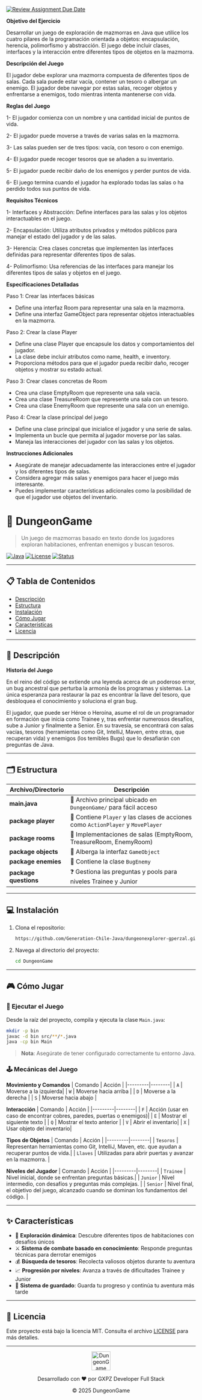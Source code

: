 [![Review Assignment Due Date](https://classroom.github.com/assets/deadline-readme-button-22041afd0340ce965d47ae6ef1cefeee28c7c493a6346c4f15d667ab976d596c.svg)](https://classroom.github.com/a/fZvJ74jt)

**Objetivo del Ejercicio**

Desarrollar un juego de exploración de mazmorras en Java que utilice los cuatro pilares de la programación orientada a objetos: encapsulación, herencia, polimorfismo y abstracción. El juego debe incluir clases, interfaces y la interacción entre diferentes tipos de objetos en la mazmorra.

**Descripción del Juego**

El jugador debe explorar una mazmorra compuesta de diferentes tipos de salas. Cada sala puede estar vacía, contener un tesoro o albergar un enemigo. El jugador debe navegar por estas salas, recoger objetos y enfrentarse a enemigos, todo mientras intenta mantenerse con vida.

**Reglas del Juego**

1- El jugador comienza con un nombre y una cantidad inicial de puntos de vida.

2- El jugador puede moverse a través de varias salas en la mazmorra.

3- Las salas pueden ser de tres tipos: vacía, con tesoro o con enemigo.

4- El jugador puede recoger tesoros que se añaden a su inventario.

5- El jugador puede recibir daño de los enemigos y perder puntos de vida.

6- El juego termina cuando el jugador ha explorado todas las salas o ha perdido todos sus puntos de vida.

**Requisitos Técnicos**

1- Interfaces y Abstracción: Define interfaces para las salas y los objetos interactuables en el juego.

2- Encapsulación: Utiliza atributos privados y métodos públicos para manejar el estado del jugador y de las salas.

3- Herencia: Crea clases concretas que implementen las interfaces definidas para representar diferentes tipos de salas.

4- Polimorfismo: Usa referencias de las interfaces para manejar los diferentes tipos de salas y objetos en el juego.

**Especificaciones Detalladas**

Paso 1: Crear las interfaces básicas

- Define una interfaz Room para representar una sala en la mazmorra.
- Define una interfaz GameObject para representar objetos interactuables en la mazmorra.

Paso 2: Crear la clase Player

- Define una clase Player que encapsule los datos y comportamientos del jugador.
- La clase debe incluir atributos como name, health, e inventory.
- Proporciona métodos para que el jugador pueda recibir daño, recoger objetos y mostrar su estado actual.

Paso 3: Crear clases concretas de Room

- Crea una clase EmptyRoom que represente una sala vacía.
- Crea una clase TreasureRoom que represente una sala con un tesoro.
- Crea una clase EnemyRoom que represente una sala con un enemigo.

Paso 4: Crear la clase principal del juego

- Define una clase principal que inicialice el jugador y una serie de salas.
- Implementa un bucle que permita al jugador moverse por las salas.
- Maneja las interacciones del jugador con las salas y los objetos.

**Instrucciones Adicionales**

- Asegúrate de manejar adecuadamente las interacciones entre el jugador y los diferentes tipos de salas.
- Considera agregar más salas y enemigos para hacer el juego más interesante.
- Puedes implementar características adicionales como la posibilidad de que el jugador use objetos del inventario.

# 🏰 DungeonGame

> Un juego de mazmorras basado en texto donde los jugadores exploran habitaciones, enfrentan enemigos y buscan tesoros.

[![Java](https://img.shields.io/badge/Java-8%2B-orange)](https://www.java.com/)
[![License](https://img.shields.io/badge/License-MIT-blue)](LICENSE)
[![Status](https://img.shields.io/badge/Status-En%20Desarrollo-green)](STATUS)

---

## 📋 Tabla de Contenidos

- [Descripción](#-descripción)
- [Estructura](#-estructura)
- [Instalación](#-instalación)
- [Cómo Jugar](#-cómo-jugar)
- [Características](#-características)
- [Licencia](#-licencia)

---

## 📝 Descripción

**Historia del Juego**

En el reino del código se extiende una leyenda acerca de un poderoso error, un bug ancestral que perturba la armonía de los programas y sistemas. La única esperanza para restaurar la paz es encontrar la llave del tesoro, que desbloquea el conocimiento y soluciona el gran bug.

El jugador, que puede ser Héroe o Heroína, asume el rol de un programador en formación que inicia como Trainee y, tras enfrentar numerosos desafíos, sube a Junior y finalmente a Senior. En su travesía, se encontrará con salas vacías, tesoros (herramientas como Git, IntelliJ, Maven, entre otras, que recuperan vida) y enemigos (los temibles Bugs) que lo desafiarán con preguntas de Java.

---

## 🗂️ Estructura

| Archivo/Directorio    | Descripción                                                                      |
| --------------------- | -------------------------------------------------------------------------------- |
| **main.java**         | 📄 Archivo principal ubicado en `DungeonGame/` para fácil acceso                 |
| **package player**    | 👤 Contiene `Player` y las clases de acciones como `ActionPlayer` y `MovePlayer` |
| **package rooms**     | 🚪 Implementaciones de salas (EmptyRoom, TreasureRoom, EnemyRoom)                |
| **package objects**   | 🎒 Alberga la interfaz `GameObject`                                              |
| **package enemies**   | 👾 Contiene la clase `BugEnemy`                                                  |
| **package questions** | ❓ Gestiona las preguntas y pools para niveles Trainee y Junior                  |

---

## 💻 Instalación

1. Clona el repositorio:

   ```bash
   https://github.com/Generation-Chile-Java/dungeonexplorer-gperzal.git
   ```

2. Navega al directorio del proyecto:
   ```bash
   cd DungeonGame
   ```

---

## 🎮 Cómo Jugar

### 🚀 Ejecutar el Juego

Desde la raíz del proyecto, compila y ejecuta la clase `Main.java`:

```bash
mkdir -p bin
javac -d bin src/**/*.java
java -cp bin Main
```

> **Nota**: Asegúrate de tener configurado correctamente tu entorno Java.

### 🕹️ Mecánicas del Juego

**Movimiento y Comandos**
| Comando | Acción |
|---------|--------|
| `A` | Moverse a la izquierda|
| `W` | Moverse hacia arriba |
| `D` | Moverse a la derecha |
| `S` | Moverse hacia abajo |

**Interacción**
| Comando | Acción |
|---------|--------|
| `F` | Acción (usar en caso de encontrar cobres, paredes, puertas o enemigos)|
| `E` | Mostrar el siguiente texto |
| `Q` | Mostrar el texto anterior |
| `V` | Abrir el inventario|
| `X` | Usar objeto del inventario|

**Tipos de Objetos**
| Comando | Acción |
|---------|--------|
| `Tesoros` | Representan herramientas como Git, IntelliJ, Maven, etc. que ayudan a recuperar puntos de vida.|
| `Llaves` | Utilizadas para abrir puertas y avanzar en la mazmorra. |

**Niveles del Jugador**
| Comando | Acción |
|---------|--------|
| `Trainee` | Nivel inicial, donde se enfrentan preguntas básicas.|
| `Junior` | Nivel intermedio, con desafíos y preguntas más complejas. |
| `Senior` | Nivel final, el objetivo del juego, alcanzado cuando se dominan los fundamentos del código. |

---

## ✨ Características

- 🧭 **Exploración dinámica**: Descubre diferentes tipos de habitaciones con desafíos únicos
- ⚔️ **Sistema de combate basado en conocimiento**: Responde preguntas técnicas para derrotar enemigos
- 💰 **Búsqueda de tesoros**: Recolecta valiosos objetos durante tu aventura
- 📈 **Progresión por niveles**: Avanza a través de dificultades Trainee y Junior
- 🔄 **Sistema de guardado**: Guarda tu progreso y continúa tu aventura más tarde

---

## 📜 Licencia

Este proyecto está bajo la licencia MIT. Consulta el archivo [LICENSE](LICENSE) para más detalles.

---

<div align="center">
  <img src="https://cdn.jsdelivr.net/gh/devicons/devicon/icons/java/java-original.svg" alt="DungeonGame Logo Java" width="50" height="50" />
  <p>Desarrollado con ❤️ por GXPZ Developer Full Stack</p>
  <p>© 2025 DungeonGame</p>
</div>
